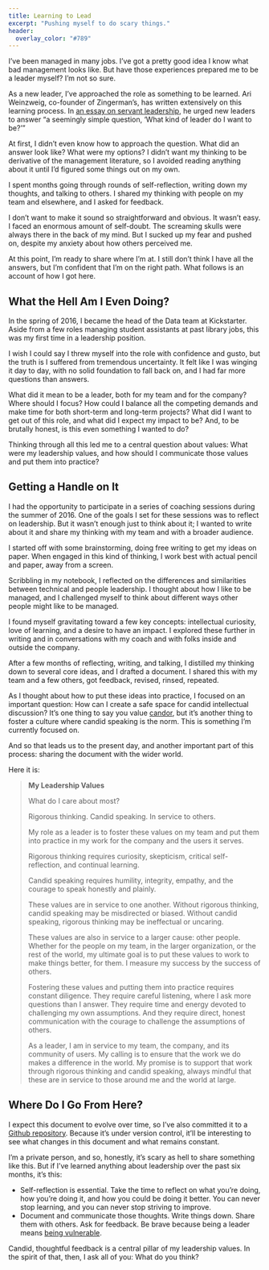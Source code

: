 ```yaml
---
title: Learning to Lead
excerpt: "Pushing myself to do scary things."
header:
  overlay_color: "#789"
---
```


I’ve been managed in many jobs. I’ve got a pretty good idea I know what bad management looks like. But have those experiences prepared me to be a leader myself? I’m not so sure.

As a new leader, I’ve approached the role as something to be learned. Ari Weinzweig, co-founder of Zingerman’s, has written extensively on this learning process. In [an essay on servant leadership](https://www.zingtrain.com/content/servant-leadership), he urged new leaders to answer “a seemingly simple question, ‘What kind of leader do I want to be?’”

At first, I didn’t even know how to approach the question. What did an answer look like? What were my options? I didn’t want my thinking to be derivative of the management literature, so I avoided reading anything about it until I’d figured some things out on my own.

I spent months going through rounds of self-reflection, writing down my thoughts, and talking to others. I shared my thinking with people on my team and elsewhere, and I asked for feedback.

I don’t want to make it sound so straightforward and obvious. It wasn’t easy. I faced an enormous amount of self-doubt. The screaming skulls were always there in the back of my mind. But I sucked up my fear and pushed on, despite my anxiety about how others perceived me.

At this point, I’m ready to share where I’m at. I still don’t think I have all the answers, but I’m confident that I’m on the right path. What follows is an account of how I got here.

## What the Hell Am I Even Doing?

In the spring of 2016, I became the head of the Data team at Kickstarter. Aside from a few roles managing student assistants at past library jobs, this was my first time in a leadership position.

I wish I could say I threw myself into the role with confidence and gusto, but the truth is I suffered from tremendous uncertainty. It felt like I was winging it day to day, with no solid foundation to fall back on, and I had far more questions than answers.

What did it mean to be a leader, both for my team and for the company? Where should I focus? How could I balance all the competing demands and make time for both short-term and long-term projects? What did I want to get out of this role, and what did I expect my impact to be? And, to be brutally honest, is this even something I wanted to do?

Thinking through all this led me to a central question about values: What were my leadership values, and how should I communicate those values and put them into practice?

## Getting a Handle on It

I had the opportunity to participate in a series of coaching sessions during the summer of 2016. One of the goals I set for these sessions was to reflect on leadership. But it wasn’t enough just to think about it; I wanted to write about it and share my thinking with my team and with a broader audience.

I started off with some brainstorming, doing free writing to get my ideas on paper. When engaged in this kind of thinking, I work best with actual pencil and paper, away from a screen.

Scribbling in my notebook, I reflected on the differences and similarities between technical and people leadership. I thought about how I like to be managed, and I challenged myself to think about different ways other people might like to be managed.

I found myself gravitating toward a few key concepts: intellectual curiosity, love of learning, and a desire to have an impact. I explored these further in writing and in conversations with my coach and with folks inside and outside the company.

After a few months of reflecting, writing, and talking, I distilled my thinking down to several core ideas, and I drafted a document. I shared this with my team and a few others, got feedback, revised, rinsed, repeated.

As I thought about how to put these ideas into practice, I focused on an important question: How can I create a safe space for candid intellectual discussion? It’s one thing to say you value [candor](http://firstround.com/review/radical-candor-the-surprising-secret-to-being-a-good-boss/), but it’s another thing to foster a culture where candid speaking is the norm. This is something I’m currently focused on.

And so that leads us to the present day, and another important part of this process: sharing the document with the wider world.

Here it is:

>**My Leadership Values**
>
> What do I care about most?
>
>Rigorous thinking. Candid speaking. In service to others.
>
>My role as a leader is to foster these values on my team and put them into practice in my work for the company and the users it serves.
>
>Rigorous thinking requires curiosity, skepticism, critical self-reflection, and continual learning.
>
>Candid speaking requires humility, integrity, empathy, and the courage to speak honestly and plainly.
>
>These values are in service to one another. Without rigorous thinking, candid speaking may be misdirected or biased. Without candid speaking, rigorous thinking may be ineffectual or uncaring.
>
>These values are also in service to a larger cause: other people. Whether for the people on my team, in the larger organization, or the rest of the world, my ultimate goal is to put these values to work to make things better, for them. I measure my success by the success of others.
>
>Fostering these values and putting them into practice requires constant diligence. They require careful listening, where I ask more questions than I answer. They require time and energy devoted to challenging my own assumptions. And they require direct, honest communication with the courage to challenge the assumptions of others.
>
>As a leader, I am in service to my team, the company, and its community of users. My calling is to ensure that the work we do makes a difference in the world. My promise is to support that work through rigorous thinking and candid speaking, always mindful that these are in service to those around me and the world at large.

## Where Do I Go From Here?

I expect this document to evolve over time, so I’ve also committed it to a [Github repository](https://github.com/selftext/leadership). Because it’s under version control, it’ll be interesting to see what changes in this document and what remains constant.

I’m a private person, and so, honestly, it’s scary as hell to share something like this. But if I’ve learned anything about leadership over the past six months, it’s this:

* Self-reflection is essential. Take the time to reflect on what you’re doing, how you’re doing it, and how you could be doing it better. You can never stop learning, and you can never stop striving to improve.
* Document and communicate those thoughts. Write things down. Share them with others. Ask for feedback. Be brave because being a leader means [being vulnerable](https://medium.com/servant-leadership/failure-as-a-service-937473b0c9b8).

Candid, thoughtful feedback is a central pillar of my leadership values. In the spirit of that, then, I ask all of you: What do you think?
